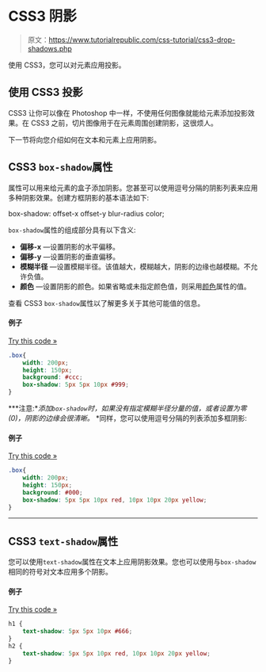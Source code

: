 # CSS3 阴影

> 原文：<https://www.tutorialrepublic.com/css-tutorial/css3-drop-shadows.php>

使用 CSS3，您可以对元素应用投影。

## 使用 CSS3 投影

CSS3 让你可以像在 Photoshop 中一样，不使用任何图像就能给元素添加投影效果。在 CSS3 之前，切片图像用于在元素周围创建阴影，这很烦人。

下一节将向您介绍如何在文本和元素上应用阴影。

## CSS3 `box-shadow`属性

属性可以用来给元素的盒子添加阴影。您甚至可以使用逗号分隔的阴影列表来应用多种阴影效果。创建方框阴影的基本语法如下:

box-shadow: offset-x offset-y blur-radius color;

`box-shadow`属性的组成部分具有以下含义:

*   **偏移-x** —设置阴影的水平偏移。
*   **偏移-y** —设置阴影的垂直偏移。
*   **模糊半径** —设置模糊半径。该值越大，模糊越大，阴影的边缘也越模糊。不允许负值。
*   **颜色** —设置阴影的颜色。如果省略或未指定颜色值，则采用[颜色](css-color.php)属性的值。

查看 CSS3 `box-shadow`属性以了解更多关于其他可能值的信息。

#### 例子

[Try this code »](../codelab.php?topic=css3&file=box-shadow-effect "Try this code using online Editor")

```css
.box{
    width: 200px;
    height: 150px;
    background: #ccc;
    box-shadow: 5px 5px 10px #999;
}
```

 ***注意:**添加`box-shadow`时，如果没有指定模糊半径分量的值，或者设置为零(0)，阴影的边缘会很清晰。*  *同样，您可以使用逗号分隔的列表添加多框阴影:

#### 例子

[Try this code »](../codelab.php?topic=css3&file=multiple-box-shadow-effects "Try this code using online Editor")

```css
.box{
    width: 200px;
    height: 150px;
    background: #000;
    box-shadow: 5px 5px 10px red, 10px 10px 20px yellow;
}
```

* * *

## CSS3 `text-shadow`属性

您可以使用`text-shadow`属性在文本上应用阴影效果。您也可以使用与`box-shadow`相同的符号对文本应用多个阴影。

#### 例子

[Try this code »](../codelab.php?topic=css3&file=text-shadow-effect "Try this code using online Editor")

```css
h1 {
    text-shadow: 5px 5px 10px #666;
}
h2 {
    text-shadow: 5px 5px 10px red, 10px 10px 20px yellow;
}
```


